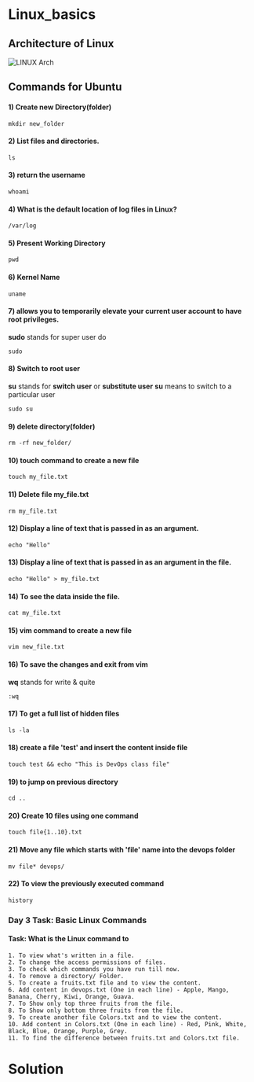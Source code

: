 # Linux_basics


## Architecture of Linux

![LINUX Arch](https://github.com/DhanashriSaner/Linux_basics/assets/88526990/15cf1244-facf-43e1-9706-dde2f62f7394)

## Commands for Ubuntu

#### 1) Create new Directory(folder)

```
mkdir new_folder
```
#### 2) List files and directories.

```
ls
```
#### 3) return the username

```
whoami
```
#### 4) What is the default location of log files in Linux? 

```
/var/log
```
#### 5) Present Working Directory 

```
pwd
```
#### 6) Kernel Name

```
uname
```
#### 7) allows you to temporarily elevate your current user account to have root privileges. 
**sudo** stands for super user do

```
sudo
```
#### 8) Switch to root user
**su** stands for **switch user** or **substitute user**
**su** means to switch to a particular user
```
sudo su
```
#### 9) delete directory(folder)

```
rm -rf new_folder/
```

#### 10) touch command to create a new file
```
touch my_file.txt
```
#### 11) Delete file my_file.txt

```
rm my_file.txt
```
#### 12) Display a line of text that is passed in as an argument.

```
echo "Hello"
```
#### 13) Display a line of text that is passed in as an argument in the file.

```
echo "Hello" > my_file.txt
```
#### 14) To see the data inside the file.

```
cat my_file.txt
```

#### 15) vim command to create a new file

```
vim new_file.txt
```

#### 16) To save the changes and exit from vim
**wq** stands for write & quite
```
:wq
```
#### 17) To get a full list of hidden files

```
ls -la
```

#### 18) create a file 'test' and insert the content inside file

```
touch test && echo "This is DevOps class file"
```
#### 19) to jump on previous directory

```
cd ..
```
#### 20) Create 10 files using one command
```
touch file{1..10}.txt
```
#### 21) Move any file which starts with 'file' name into the devops folder
```
mv file* devops/
```
#### 22) To view the previously executed command
```
history
```



### Day 3 Task: Basic Linux Commands

#### Task: What is the Linux command to
```
1. To view what's written in a file.
2. To change the access permissions of files.
3. To check which commands you have run till now.
4. To remove a directory/ Folder.
5. To create a fruits.txt file and to view the content.
6. Add content in devops.txt (One in each line) - Apple, Mango, Banana, Cherry, Kiwi, Orange, Guava.
7. To Show only top three fruits from the file.
8. To Show only bottom three fruits from the file.
9. To create another file Colors.txt and to view the content.
10. Add content in Colors.txt (One in each line) - Red, Pink, White, Black, Blue, Orange, Purple, Grey.
11. To find the difference between fruits.txt and Colors.txt file.

```


 


# Solution



 

